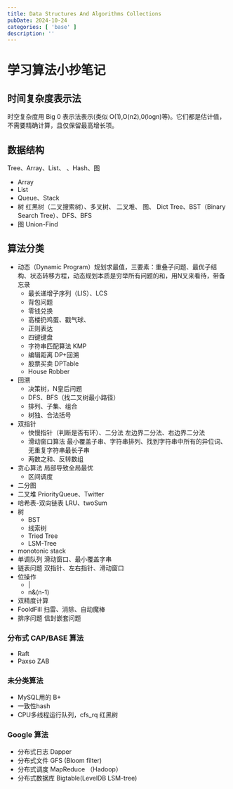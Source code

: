 ```yaml
---
title: Data Structures And Algorithms Collections
pubDate: 2024-10-24
categories: [ 'base' ]
description: ''
---
```


# 学习算法小抄笔记

## 时间复杂度表示法

时空复杂度用 Big 0 表示法表示(类似 O(1),O(n2),0(logn)等)。它们都是估计值，不需要精确计算，且仅保留最高增长项。

## 数据结构

Tree、Array、List、 、Hash、图

* Array
* List
* Queue、Stack
* 树 红黑树（二叉搜索树）、多叉树、 二叉堆、 图、 Dict Tree、BST（Binary Search Tree）、DFS、BFS
* 图 Union-Find

## 算法分类

* 动态（Dynamic Program）规划求最值，三要素：重叠子问题、最优子结构、状态转移方程，动态规划本质是穷举所有问题的和，用N叉来看待，带备忘录
    * 最长递增子序列（LIS）、LCS
    * 背包问题
    * 零钱兑换
    * 高楼扔鸡蛋、戳气球、
    * 正则表达
    * 四键键盘
    * 字符串匹配算法 KMP
    * 编辑距离 DP+回溯
    * 股票买卖 DPTable
    * House Robber
* 回溯
    * 决策树，N皇后问题
    * DFS、BFS（找二叉树最小路径）
    * 排列、子集、组合
    * 树独、合法括号
* 双指针
    * 快慢指针（判断是否有环）、二分法 左边界二分法、右边界二分法
    * 滑动窗口算法 最小覆盖子串、字符串排列、找到字符串中所有的异位词、无重复字符串最长子串
    * 两数之和、反转数组
* 贪心算法 局部导致全局最优
    * 区间调度
* 二分图
* 二叉堆 PriorityQueue、Twitter
* 哈希表-双向链表 LRU、twoSum
* 树
    * BST
    * 线索树
    * Tried Tree
    * LSM-Tree
* monotonic stack
* 单调队列 滑动窗口、最小覆盖字串
* 链表问题 双指针、左右指针、滑动窗口
* 位操作
    * |
    * n&(n-1)
* 双精度计算
* FooldFill 扫雷、消除、自动魔棒
* 排序问题
  信封嵌套问题

### 分布式 CAP/BASE 算法

* Raft
* Paxso ZAB

### 未分类算法

* MySQL用的 B+
* 一致性hash
* CPU多线程运行队列，cfs_rq 红黑树

### Google 算法

* 分布式日志 Dapper
* 分布式文件 GFS (Bloom filter)
* 分布式调度 MapReduce （Hadoop）
* 分布式数据库 Bigtable(LevelDB LSM-tree)

